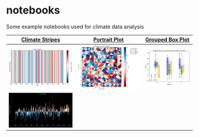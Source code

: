 # notebooks

Some example notebooks used for climate data analysis

| [Climate Stripes](example_notebooks/climate_stripes.ipynb)      | [Portrait Plot](example_notebooks/portrait_plot.ipynb)      | [Grouped Box Plot](gallery/grouped_box_plot.png)      |
|--------------|--------------|--------------|
| [![Image 1](gallery/climate_stripes.png)](example_notebooks/climate_stripes.ipynb) | [![Image 2](gallery/portrait_plot.png)](example_notebooks/portrait_plot.ipynb) | [![Image 3](gallery/grouped_box_plot.png)](example_notebooks/grouped_box_plot.ipynb) |
| [![Image 1_1](gallery/climate_stripes_2.png)](example_notebooks/climate_stripes.ipynb) | | 
